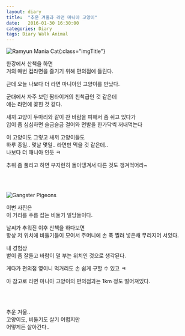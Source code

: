 ```yaml
---
layout: diary
title:  "추운 겨울과 라면 마니아 고양이"
date:   2016-01-30 16:30:00 
categories: Diary
tags: Diary Walk Animal
---
```


![Ramyun Mania Cat](https://lh3.googleusercontent.com/lFUTbYnSzyibYBzZ2LOV6CFwJV9Ojr7uO84fdJvEEv63wn487nzLrMzgPI45ifJR2S21GdYLS-x8NR9u_tb_aQ_7Npdhh586gxbWt5owJTaEXeFD7G2rYSr2lDPrK-k6jrraM8_PIWaraADpl7TKgG9vwxUyb75_WmcLypAsGzmaQwhcw9hFoGXHgNcbos8JEoHQ1XmRdL4U060DBRpJiFR9kuG0i_Y2eitbSo0sEo8PIxRXbmUmMH_sxH3ir3JVnbwCQsj8PAcYJoTbcY9iHiR0J9z2mrf5b9BpaEczePeJC-YAKQ-8thIZiaSdungxSsi-QBvvxEj4aNAh0_loZ41jwxAX4Nn9N8svXzcyWhkXE7ge2HrtUV9LKqJ9IDa5jQH5Rf-eVakRNFGHIWE6gU17QlGEHZV7doMoCSU3nkHHdi845DeDxkMDAPXT8sAUqysh03rw_yfhzMPcAxRhvncv8YbDrM4TEqPWRSujFBx2LbI5vKpbLqohZ1AJV0QlDfjdnhpvUiFvkUdUB7jL7FBarSBF6dbNez9j2HJAKimWmpTk2iS5clWrbQYm03-qlYHx=w776-h437-no){:class="imgTitle"}  

한강에서 산책을 하면   
거의 매번 컵라면을 즐기기 위해 편의점에 들린다.

근데 오늘 나보다 더 라면 마니아인 고양이를 만났다.

<!--more-->

군대에서 자주 보던 짬타이거의 친척급인 것 같은데   
얘는 라면에 꽂힌 것 같다. 

새끼 고양이 두마리와 같이 찬 바람을 피해서 좀 쉬고 있다가   
입이 좀 심심하면 슬금슬금 걸어와 면발을 한가닥씩 꺼내먹는다

이 고양이도 그렇고 새끼 고양이들도   
하루 종일.. 몇날 몇일.. 라면만 먹을 것 같은데..   
나보다 더 매니아 인듯 ㅋ

추위 좀 풀리고 하면 부지런히 돌아댕겨서 다른 것도 챙겨먹어라~

<br><br>

![Gangster Pigeons](https://lh3.googleusercontent.com/g2qTCrJXvEi4Mvk8wM-Jnnkpwtak0Kj9kBodBTsffrvSJqcKW-SKVKOf2I1EWfx0aP38OQijeeeAULA-jATcHmMHTlghZN_XqYO7a5myHveqyU9KVd9TZgV1vBpSbd2JT19mSTehpzasFccAX98r8Zq7hZ1-LlU5mpzL_YCgnVteHq5UQ8YhNVWhxGxNxuUhelamPxHi6E7XMDSTJIkdzPmYXT6r46buGD9SSFqupU2ltFz0SVedu5LfLsLG9BI5MWqYCTqDotq6xF9IAo9mdTcXOiQxXTiYOa_lVng9rExCFtU4Tcja09VI_7CGTqxYNtfI1zRc-uQ9nQFt3fnO_cGIt9PT90cVzmNS3XErIYwj6BIEcAfSrjiDMqhPrOLmbABRejzd_DDknhrmi579GSGiqyy0O9qfrD7K2zju0onRKLZsT4fp5bmgGKeSYhGJoNvKD306BIMBUwrogw2FM6tWUz3ZFDcml1TG2F2lLlqHECjyOcqlTqJkkMPPpzjCqhuTe-H9VLjcPLehBb6FDK6Gp2B1RKNwrwzrsn0Q82J834fULf7mKG-xPsWXWJ2r5Ayn=w513-h683-no)

이번 사진은  
이 거리를 주름 잡는 비둘기 일당들이다.

날씨가 추워진 이후 산책을 하다보면   
항상 저 위치에 비둘기들이 모여서 주머니에 손 푹 찔러 넣은채 무리지어 서있다.

내 경험상  
볕이 좀 잘들고 바람이 덜 부는 위치인 것으로 생각된다.

게다가 편의점 옆이니 먹거리도 손 쉽게 구할 수 있고 ㅋ

아 참고로 라면 마니아 고양이의 편의점과는 1km 정도 떨어져있다.

<br><br>


추운 겨울..  
고양이도, 비둘기도 살기 어렵지만  
어떻게든 살아간다..

